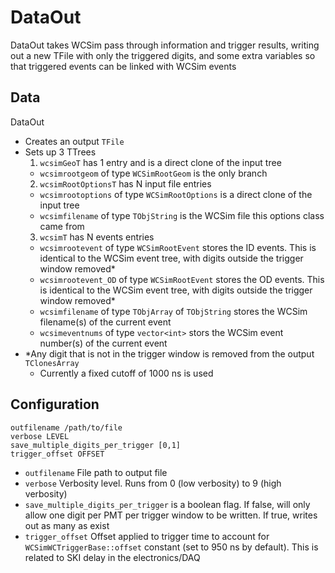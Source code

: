 # DataOut

DataOut takes WCSim pass through information and trigger results, writing out a new TFile with only the triggered digits, and some extra variables so that triggered events can be linked with WCSim events

## Data

DataOut
* Creates an output `TFile`
* Sets up 3 TTrees
  1. `wcsimGeoT` has 1 entry and is a direct clone of the input tree
    * `wcsimrootgeom` of type `WCSimRootGeom` is the only branch
  2. `wcsimRootOptionsT` has N input file entries
    * `wcsimrootoptions` of type `WCSimRootOptions` is a direct clone of the input tree
    * `wcsimfilename` of type `TObjString` is the WCSim file this options class came from
  3. `wcsimT` has N events entries
    * `wcsimrootevent` of type `WCSimRootEvent` stores the ID events. This is identical to the WCSim event tree, with digits outside the trigger window removed*
    * `wcsimrootevent_OD` of type `WCSimRootEvent` stores the OD events. This is identical to the WCSim event tree, with digits outside the trigger window removed*
    * `wcsimfilename` of type `TObjArray` of `TObjString` stores the WCSim filename(s) of the current event
    * `wcsimeventnums` of type `vector<int>` stors the WCSim event number(s) of the current event
* *Any digit that is not in the trigger window is removed from the output `TClonesArray`
  * Currently a fixed cutoff of 1000 ns is used

## Configuration

```
outfilename /path/to/file
verbose LEVEL
save_multiple_digits_per_trigger [0,1]
trigger_offset OFFSET
```

* `outfilename` File path to output file
* `verbose` Verbosity level. Runs from 0 (low verbosity) to 9 (high verbosity)
* `save_multiple_digits_per_trigger` is a boolean flag. If false, will only allow one digit per PMT per trigger window to be written. If true, writes out as many as exist
* `trigger_offset` Offset applied to trigger time to account for `WCSimWCTriggerBase::offset` constant (set to 950 ns by default). This is related to SKI delay in the electronics/DAQ
